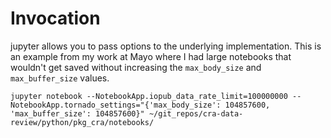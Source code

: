 # Invocation

jupyter allows you to pass options to the underlying implementation. This is an example from my work at Mayo where I had large notebooks that wouldn't get saved without increasing the `max_body_size` and `max_buffer_size` values.

```
jupyter notebook --NotebookApp.iopub_data_rate_limit=100000000 --NotebookApp.tornado_settings="{'max_body_size': 104857600, 'max_buffer_size': 104857600}" ~/git_repos/cra-data-review/python/pkg_cra/notebooks/
```

